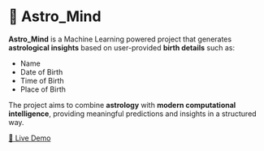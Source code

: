 # 🌌 Astro_Mind  

**Astro_Mind** is a Machine Learning powered project that generates **astrological insights** based on user-provided **birth details** such as:  
- Name  
- Date of Birth  
- Time of Birth  
- Place of Birth  

The project aims to combine **astrology** with **modern computational intelligence**, providing meaningful predictions and insights in a structured way.  

[🔗 Live Demo](https://astromind-shravya-h-jain.streamlit.app/)

